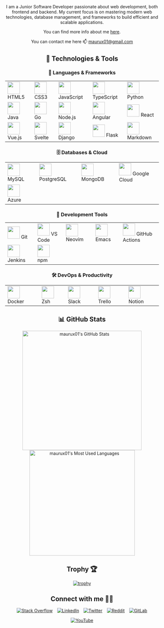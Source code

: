 <div align="center">
I am a Junior Software Developer passionate about web development, both frontend and backend. My current focus is on mastering modern web technologies, database management, and frameworks to build efficient and scalable applications.

You can find more info about me [here](https://maurux01.github.io/personalwebpage/).

You can contact me here 📫 maurux01@gmail.com



<div align="center">

  <h2>🚀 <strong>Technologies & Tools</strong></h2>

  <h3>📌 <strong>Languages & Frameworks</strong></h3>
  <table>
    <tr>
      <td><img src="https://cdn.jsdelivr.net/gh/devicons/devicon/icons/html5/html5-original.svg" width="40" /> HTML5</td>
      <td><img src="https://cdn.jsdelivr.net/gh/devicons/devicon/icons/css3/css3-original.svg" width="40" /> CSS3</td>
      <td><img src="https://cdn.jsdelivr.net/gh/devicons/devicon/icons/javascript/javascript-original.svg" width="40" /> JavaScript</td>
      <td><img src="https://cdn.jsdelivr.net/gh/devicons/devicon/icons/typescript/typescript-original.svg" width="40" /> TypeScript</td>
      <td><img src="https://cdn.jsdelivr.net/gh/devicons/devicon/icons/python/python-original.svg" width="40" /> Python</td>
    </tr>
    <tr>
      <td><img src="https://cdn.jsdelivr.net/gh/devicons/devicon/icons/java/java-original.svg" width="40" /> Java</td>
      <td><img src="https://cdn.jsdelivr.net/gh/devicons/devicon/icons/go/go-original.svg" width="40" /> Go</td>
      <td><img src="https://cdn.jsdelivr.net/gh/devicons/devicon/icons/nodejs/nodejs-original.svg" width="40" /> Node.js</td>
      <td><img src="https://cdn.jsdelivr.net/gh/devicons/devicon/icons/angularjs/angularjs-original.svg" width="40" /> Angular</td>
      <td><img src="https://cdn.jsdelivr.net/gh/devicons/devicon/icons/react/react-original.svg" width="40" /> React</td>
    </tr>
    <tr>
      <td><img src="https://cdn.jsdelivr.net/gh/devicons/devicon/icons/vuejs/vuejs-original.svg" width="40" /> Vue.js</td>
      <td><img src="https://cdn.jsdelivr.net/gh/devicons/devicon/icons/svelte/svelte-original.svg" width="40" /> Svelte</td>
      <td><img src="https://cdn.jsdelivr.net/gh/devicons/devicon/icons/django/django-plain.svg" width="40" /> Django</td>
      <td><img src="https://img.icons8.com/?size=100&id=ewGOClUtmFX4&format=png&color=000000" width="40" /> Flask</td>
     <td><img src="https://img.icons8.com/ios-filled/50/ffffff/markdown.png" width="40" /> Markdown</td>
    </tr>
  </table>

  <h3>🗄️ <strong>Databases & Cloud</strong></h3>
  <table>
    <tr>
      <td><img src="https://cdn.jsdelivr.net/gh/devicons/devicon/icons/mysql/mysql-original.svg" width="40" /> MySQL</td>
      <td><img src="https://cdn.jsdelivr.net/gh/devicons/devicon/icons/postgresql/postgresql-original.svg" width="40" /> PostgreSQL</td>
      <td><img src="https://cdn.jsdelivr.net/gh/devicons/devicon/icons/mongodb/mongodb-original.svg" width="40" /> MongoDB</td>
      <td><img src="https://cdn.jsdelivr.net/gh/devicons/devicon/icons/googlecloud/googlecloud-original.svg" width="40" /> Google Cloud</td>
    </tr>
    <tr>
      <td><img src="https://cdn.jsdelivr.net/gh/devicons/devicon/icons/azure/azure-original.svg" width="40" /> Azure</td>
    </tr>
  </table>

  <h3>🔧 <strong>Development Tools</strong></h3>
  <table>
    <tr>
      <td><img src="https://cdn.jsdelivr.net/gh/devicons/devicon/icons/git/git-original.svg" width="40" /> Git</td>
      <td><img src="https://cdn.jsdelivr.net/gh/devicons/devicon/icons/vscode/vscode-original.svg" width="40" /> VS Code</td>
      <td><img src="https://cdn.jsdelivr.net/gh/devicons/devicon/icons/neovim/neovim-original.svg" width="40" /> Neovim</td>
      <td><img src="https://cdn.jsdelivr.net/gh/devicons/devicon/icons/emacs/emacs-original.svg" width="40" /> Emacs</td>
      <td><img src="https://img.icons8.com/ios-glyphs/50/ffffff/github.png" width="40" /> GitHub Actions</td>
    </tr>
    <tr>
      <td><img src="https://cdn.jsdelivr.net/gh/devicons/devicon/icons/jenkins/jenkins-original.svg" width="40" /> Jenkins</td>
      <td><img src="https://cdn.jsdelivr.net/gh/devicons/devicon/icons/npm/npm-original-wordmark.svg" width="40" /> npm</td>
    </tr>
  </table>

  <h3>🛠️ <strong>DevOps & Productivity</strong></h3>
  <table>
    <tr>
      <td><img src="https://cdn.jsdelivr.net/gh/devicons/devicon/icons/docker/docker-original.svg" width="40" /> Docker</td>
      <td><img src="https://cdn.jsdelivr.net/gh/devicons/devicon/icons/bash/bash-original.svg" width="40" /> Zsh</td>
      <td><img src="https://cdn.jsdelivr.net/gh/devicons/devicon/icons/slack/slack-original.svg" width="40" /> Slack</td>
      <td><img src="https://cdn.jsdelivr.net/gh/devicons/devicon/icons/trello/trello-plain.svg" width="40" /> Trello</td>
      <td><img src="https://cdn.jsdelivr.net/gh/devicons/devicon/icons/notion/notion-original.svg" width="40" /> Notion</td>
    </tr>
  </table>

</div>

## 📊 **GitHub Stats**  

<div align="center">
<div style="display: flex; justify-content: center; align-items: center; flex-direction: column;">
  <img width="390" src="https://github-readme-stats.vercel.app/api?username=maurux01&theme=transparent&count_private=true&show_icons=true&rank_icon=github&locale=en" alt="maurux01's GitHub Stats" />
 <img width="345" src="https://github-readme-stats.vercel.app/api/top-langs/?username=maurux01&layout=compact&theme=tokyonight&hide_border=true" alt="maurux01's Most Used Languages" />
</div>

## Trophy 🏆

[![trophy](https://github-profile-trophy.vercel.app/?username=Maurux01&theme=onedark)](https://github.com/ryo-ma/github-profile-trophy)



## Connect with me 🤝🏻
<div style="display: flex; flex-wrap: wrap; gap: 15px; justify-content: center;">
  <a href="https://stackoverflow.com/users/28065944/mauro-infante" target="_blank">
    <img src="https://img.icons8.com/fluency/48/stackoverflow.png" alt="Stack Overflow">
  </a>
  <a href="https://linkedin.com/in/infmauro" target="_blank">
    <img src="https://img.icons8.com/fluency/48/linkedin.png" alt="LinkedIn">
  </a>
  <a href="https://twitter.com/maufel2" target="_blank">
    <img src="https://img.icons8.com/fluency/48/twitterx.png" alt="Twitter">
  </a>
  <a href="https://www.reddit.com/user/maxinff/" target="_blank">
    <img src="https://img.icons8.com/fluency/48/reddit.png" alt="Reddit">
  </a>
  <a href="https://gitlab.com/Maurux01" target="_blank">
    <img src="https://img.icons8.com/color/48/gitlab.png" alt="GitLab">
  </a>
  <a href="https://www.youtube.com/@maurux01" target="_blank">
    <img src="https://img.icons8.com/fluency/48/youtube-play.png" alt="YouTube">
  </a>
</div>
